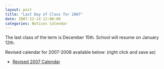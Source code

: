 ```yaml
---
layout: post
title: "Last Day of Class for 2007"
date: 2007-12-14 12:00:00
categories: Notices Calendar
---
```


The last class of the term is December 15th. School will resume on January 12th.

Revised calendar for 2007-2008 available below: (right click and save as)

* [ Revised 2007 Calendar ](/docs/AEC_calendar_07_rev2.pdf)
